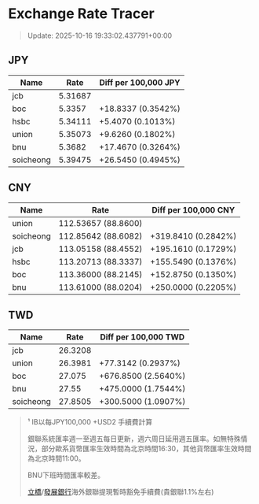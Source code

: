 # Exchange Rate Tracer

> Update: 2025-10-16 19:33:02.437791+00:00

## JPY

| Name      |    Rate | Diff per 100,000 JPY   |
|-----------|---------|------------------------|
| jcb       | 5.31687 |                        |
| boc       | 5.3357  | +18.8337 (0.3542%)     |
| hsbc      | 5.34111 | +5.4070 (0.1013%)      |
| union     | 5.35073 | +9.6260 (0.1802%)      |
| bnu       | 5.3682  | +17.4670 (0.3264%)     |
| soicheong | 5.39475 | +26.5450 (0.4945%)     |

## CNY

| Name      | Rate                | Diff per 100,000 CNY   |
|-----------|---------------------|------------------------|
| union     | 112.53657	(88.8600) |                        |
| soicheong | 112.85642	(88.6082) | +319.8410 (0.2842%)    |
| jcb       | 113.05158	(88.4552) | +195.1610 (0.1729%)    |
| hsbc      | 113.20713	(88.3337) | +155.5490 (0.1376%)    |
| boc       | 113.36000	(88.2145) | +152.8750 (0.1350%)    |
| bnu       | 113.61000	(88.0204) | +250.0000 (0.2205%)    |

## TWD

| Name      |    Rate | Diff per 100,000 TWD   |
|-----------|---------|------------------------|
| jcb       | 26.3208 |                        |
| union     | 26.3981 | +77.3142 (0.2937%)     |
| boc       | 27.075  | +676.8500 (2.5640%)    |
| bnu       | 27.55   | +475.0000 (1.7544%)    |
| soicheong | 27.8505 | +300.5000 (1.0907%)    |


> ¹ IB以每JPY100,000 +USD2 手續費計算
>
> 銀聯系統匯率週一至週五每日更新，週六周日延用週五匯率。如無特殊情況，部分歐系貨幣匯率生效時間為北京時間16:30，其他貨幣匯率生效時間為北京時間11:00。
>
> BNU下班時間匯率較差。
>
> [立橋](https://www.wlbank.com.mo/uploads/ueditor/file/20181211/1544536513900230.pdf)/[發展銀行](https://www.mdb.com.mo/Service_Charges_20230728.pdf)海外銀聯提現暫時豁免手續費(貴銀聯1.1%左右)


